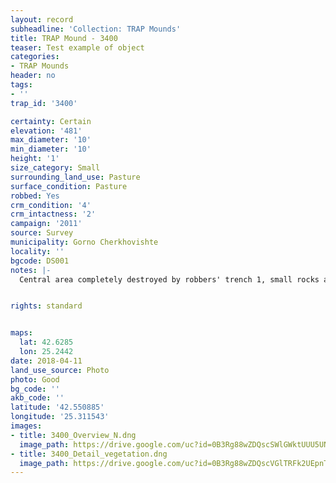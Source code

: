 ```yaml
---
layout: record
subheadline: 'Collection: TRAP Mounds'
title: TRAP Mound - 3400
teaser: Test example of object
categories:
- TRAP Mounds
header: no
tags:
- ''
trap_id: '3400'

certainty: Certain
elevation: '481'
max_diameter: '10'
min_diameter: '10'
height: '1'
size_category: Small
surrounding_land_use: Pasture
surface_condition: Pasture
robbed: Yes
crm_condition: '4'
crm_intactness: '2'
campaign: '2011'
source: Survey
municipality: Gorno Cherkhovishte
locality: ''
bgcode: DS001
notes: |-
  Central area completely destroyed by robbers' trench 1, small rocks and sandy soil on surface.


rights: standard


maps:
  lat: 42.6285
  lon: 25.2442
date: 2018-04-11
land_use_source: Photo
photo: Good
bg_code: ''
akb_code: ''
latitude: '42.550885'
longitude: '25.311543'
images:
- title: 3400_Overview_N.dng
  image_path: https://drive.google.com/uc?id=0B3Rg88wZDQscSWlGWktUUU5UN2c
- title: 3400_Detail_vegetation.dng
  image_path: https://drive.google.com/uc?id=0B3Rg88wZDQscVGlTRFk2UEpnTzg
---
```

